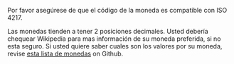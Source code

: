 Por favor asegúrese de que el código de la moneda es compatible con ISO 4217.

Las monedas tienden a tener 2 posiciones decimales. Usted debería chequear Wikipedia para mas información de su moneda preferida, si no esta seguro. Si usted quiere saber cuales son los valores por su moneda, revise [esta lista de monedas](https://github.com/xsolla/currency-format/blob/master/currency-format.json) on Github.